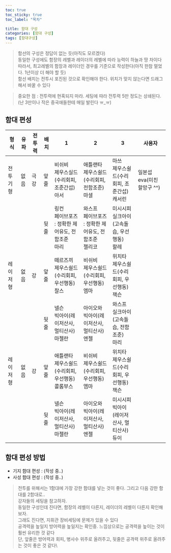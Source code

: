 ```yaml
---
toc: true
toc_sticky: true
toc_label: "목차"

title: 함대 구성
categories: [함대 구성]
tags: [함대구성]
---
```


> 함선의 구성은 정답이 없는 듯(아직도 모르겠다)\
> 동일한 구성에도 함장의 레벨과 레이더의 레벨에 따라 능력이 하늘과 땅 차이다\
> 따라서, 최고레벨의 함장과 레이더인 경우를 기준으로 작성한다(아직 한참 멀었다. 1년이상 더 해야 할 듯)\
> 함선 배치는 전투시 포진된 것으로 확인해야 한다. 위치가 맞지 않는다면 드래그 해서 바꿀 수 있다

> 중요한 점 : 전투력에 현혹되지 마라. 세팅에 따라 전투력 5만 정도는 상쇄된다.(난 3만이나 작은 중국애들한테 매일 발린다 ㅠ_ㅠ)


## 함대 편성

| 형식 | 유파 | 전투력 | 배치 | 1 | 2 | 3 | 사용자 |
| -------- | -------- | -------- | -------- | -------- | -------- | -------- | -------- | 
| 전투기형 | 없음 | 극강 | 앞줄 | 비쉬비 <br>제우스실드(수리회피, 조준간섭) <br>아서 | 애틀랜타 <br>제우스쉴드(수리회피, 전함조준) <br>마셜 | 마쓰 <br>제우스쉴드(수리회피, 조준간섭) <br>캐서린| 일본섭 eva(미친 할망구 ^^) |
| | | | 뒷줄	| 링컨 <br>페이브포즈 : 정확한 제어유도, 전함조준 <br>마리 | 와스프 <br>페이브포즈 : 정확한 제어유도, 전함조준 <br>젤리코 | 미시시피 <br>실크아이(고속돌습, 우선행동) <br> 할레 | |
| 레이저형 | 없음 | 강 | 앞줄 | 떼르즈끼 <br>제우스쉴드(수리회피, 우선행동) <br> 찰스 | 비쉬비 <br>제우스쉴드(수리회피, 우선행동) <br>엠마 | 위치타 <br>제우스쉴드(수리회피, 우선행동) <br>잭슨 | |
| | | | 뒷줄 | 넬슨 <br>빅아이(레이저산사, 멀티산사) <br>마젤란 | 아이오와 <br>빅아이(레이저산사, 멀티산사) <br>엔젤 | 와스프 <br>실크아이(고속돌습, 전함조준) <br>마리 | |
| 레이저형 | 없음 | 강 | 앞줄 | 애틀랜타 <br>제우스쉴드(수리회피, 우선행동) <br>콜롬부스 | 비쉬비 <br>제우스쉴드(수리회피, 우선행동) <br>엠마 | 위치타 <br>제우스쉴드(수리회피, 우선행동) <br>잭슨 | |
| | | | 뒷줄 | 넬슨 <br>빅아이(레이저산사, 멀티산사) <br>마젤란 | 아이오와 <br>빅아이(레이저산사, 멀티산사) <br>엔젤 | 미시시피 <br>빅아이(레이저산사, 멀티산사) <br>듀이 | |


## 함대 편성 방법

* 기지 함대 편성 : 	(작성 중..)
* 사성 함대 편성 :	(작성 중..)

> 전투를 위해서는 1함대에 가장 강한 함대를 넣는 것이 좋다. 그리고 다음 강한 함대를 2함대로..\
> 강자들의 세팅을 참고하자. \
> 동일한 구성인데 진다면, 함장의 레벨이 다른지, 레이더의 레벨이 다른지 확인해 보자.\
> 그래도 진다면, 지휘관 장비세팅에 문제가 있을 수 있다\
> 공격력을 높일지 방어력을 높일지는 확인중. 느낌상으로는 공격력을 높이는 것이 훨씬 유리한 것 같다\
> 단, 앞줄은 방어력과 회피, 병사수 위주로 올려주고, 뒷줄은 공격력 위주로 올려주는 것이 좋은 것 같다\
